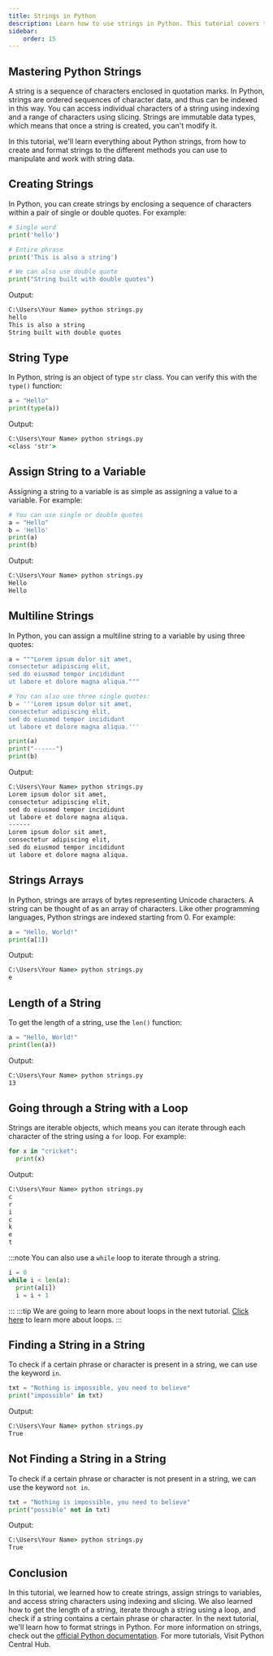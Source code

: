 ```yaml
---
title: Strings in Python
description: Learn how to use strings in Python. This tutorial covers the basics of strings, including string indexing, string methods, and string formatting.
sidebar: 
    order: 15
---
```


## Mastering Python Strings

A string is a sequence of characters enclosed in quotation marks. In Python, strings are ordered sequences of character data, and thus can be indexed in this way. You can access individual characters of a string using indexing and a range of characters using slicing. Strings are immutable data types, which means that once a string is created, you can't modify it.

In this tutorial, we'll learn everything about Python strings, from how to create and format strings to the different methods you can use to manipulate and work with string data.

## Creating Strings

In Python, you can create strings by enclosing a sequence of characters within a pair of single or double quotes. For example:

```python title="strings.py" showLineNumbers{1}
# Single word
print('hello')

# Entire phrase
print('This is also a string')

# We can also use double quote
print("String built with double quotes")
```

Output:

```cmd title="command" showLineNumbers{1} {2-4}
C:\Users\Your Name> python strings.py
hello
This is also a string
String built with double quotes
```

## String Type

In Python, string is an object of type `str` class. You can verify this with the `type()` function:

```python title="strings.py" showLineNumbers{1}
a = "Hello"
print(type(a))
```

Output:

```cmd title="command" showLineNumbers{1} {2}
C:\Users\Your Name> python strings.py
<class 'str'>
```

## Assign String to a Variable

Assigning a string to a variable is as simple as assigning a value to a variable. For example:

```python title="strings.py" showLineNumbers{1}
# You can use single or double quotes
a = "Hello" 
b = 'Hello'
print(a)
print(b)
```

Output:

```cmd title="command" showLineNumbers{1} {2-3}
C:\Users\Your Name> python strings.py
Hello
Hello
```

## Multiline Strings

In Python, you can assign a multiline string to a variable by using three quotes:

```python title="strings.py" showLineNumbers{1}
a = """Lorem ipsum dolor sit amet,
consectetur adipiscing elit,
sed do eiusmod tempor incididunt
ut labore et dolore magna aliqua."""

# You can also use three single quotes:
b = '''Lorem ipsum dolor sit amet,
consectetur adipiscing elit,
sed do eiusmod tempor incididunt
ut labore et dolore magna aliqua.'''

print(a)
print("------")
print(b)
```

Output:

```cmd title="command" showLineNumbers{1} {2-9}
C:\Users\Your Name> python strings.py
Lorem ipsum dolor sit amet,
consectetur adipiscing elit,
sed do eiusmod tempor incididunt
ut labore et dolore magna aliqua.
------
Lorem ipsum dolor sit amet,
consectetur adipiscing elit,
sed do eiusmod tempor incididunt
ut labore et dolore magna aliqua.
```

## Strings Arrays

In Python, strings are arrays of bytes representing Unicode characters. A string can be thought of as an array of characters. Like other programming languages, Python strings are indexed starting from 0. For example:

```python title="strings.py" showLineNumbers{1}
a = "Hello, World!"
print(a[1])
```

Output:

```cmd title="command" showLineNumbers{1} {2}
C:\Users\Your Name> python strings.py
e
```

## Length of a String

To get the length of a string, use the `len()` function:

```python title="strings.py" showLineNumbers{1}
a = "Hello, World!"
print(len(a))
```

Output:

```cmd title="command" showLineNumbers{1} {2}
C:\Users\Your Name> python strings.py
13
```

## Going through a String with a Loop

Strings are iterable objects, which means you can iterate through each character of the string using a `for` loop. For example:

```python title="strings.py" showLineNumbers{1}
for x in "cricket":
  print(x)
```

Output:

```cmd title="command" showLineNumbers{1} {2-8}
C:\Users\Your Name> python strings.py
c
r
i
c
k
e
t
```
:::note 
You can also use a `while` loop to iterate through a string.
```python title="strings.py" showLineNumbers{1}
i = 0
while i < len(a):
  print(a[i])
  i = i + 1
```
:::
:::tip
We are going to learn more about loops in the next tutorial. [Click here](/docs/tutorials/loops) to learn more about loops.
:::

## Finding a String in a String

To check if a certain phrase or character is present in a string, we can use the keyword `in`.

```python title="strings.py" showLineNumbers{1}
txt = "Nothing is impossible, you need to believe"
print("impossible" in txt)
```

Output:

```cmd title="command" showLineNumbers{1} {2}
C:\Users\Your Name> python strings.py
True
```

## Not Finding a String in a String

To check if a certain phrase or character is not present in a string, we can use the keyword `not in`.

```python title="strings.py" showLineNumbers{1}
txt = "Nothing is impossible, you need to believe"
print("possible" not in txt)
```

Output:

```cmd title="command" showLineNumbers{1} {2}
C:\Users\Your Name> python strings.py
True
```

## Conclusion
In this tutorial, we learned how to create strings, assign strings to variables, and access string characters using indexing and slicing. We also learned how to get the length of a string, iterate through a string using a loop, and check if a string contains a certain phrase or character. In the next tutorial, we'll learn how to format strings in Python. For more information on strings, check out the [official Python documentation](https://docs.python.org/3/library/stdtypes.html#text-sequence-type-str). For more tutorials, Visit Python Central Hub.